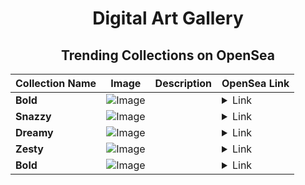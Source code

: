 <div align="center">

# Digital Art Gallery

## Trending Collections on OpenSea

| Collection Name                       | Image                                                                                     | Description                       | OpenSea Link                                                                                          |
|---------------------------------------|-------------------------------------------------------------------------------------------|-----------------------------------|--------------------------------------------------------------------------------------------------------|
| **Bold** | ![Image](https://i.seadn.io/s/raw/files/05349f6574dcbde0b907c8dfdef5fda3.jpg?w=500&auto=format?w=200&auto=format) |  | <details><summary>Link</summary>[Bold](https://opensea.io/collection/bold-1441)</details> |
| **Snazzy** | ![Image](https://i.seadn.io/s/raw/files/9cbe841c97bf452799e7d23ec701a8a9.jpg?w=500&auto=format?w=200&auto=format) |  | <details><summary>Link</summary>[Snazzy](https://opensea.io/collection/snazzy-1541)</details> |
| **Dreamy** | ![Image](https://i.seadn.io/s/raw/files/121c356cab8f7beeefffa20fdb1799cf.jpg?w=500&auto=format?w=200&auto=format) |  | <details><summary>Link</summary>[Dreamy](https://opensea.io/collection/dreamy-1558)</details> |
| **Zesty** | ![Image](https://i.seadn.io/s/raw/files/af40f60d6fb8e776083c708ed68ef9ee.jpg?w=500&auto=format?w=200&auto=format) |  | <details><summary>Link</summary>[Zesty](https://opensea.io/collection/zesty-1415)</details> |
| **Bold** | ![Image](https://i.seadn.io/s/raw/files/ac4bd453e22191cf0386e7e7bd31a2f2.jpg?w=500&auto=format?w=200&auto=format) |  | <details><summary>Link</summary>[Bold](https://opensea.io/collection/bold-1440)</details> |

</div>